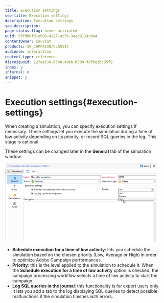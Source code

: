 ```yaml
---
title: Execution settings
seo-title: Execution settings
description: Execution settings
seo-description: 
page-status-flag: never-activated
uuid: 05fdb8fd-eb89-4127-ac56-3acd9114c8a4
contentOwner: sauviat
products: SG_CAMPAIGN/CLASSIC
audience: interaction
content-type: reference
discoiquuid: 127aec38-6360-40eb-b508-f8fbe2bc35f9
index: y
internal: n
snippet: y
---
```


# Execution settings{#execution-settings}

When creating a simulation, you can specify execution settings if necessary. These settings let you execute the simulation during a time of low activity depending on its priority, or record SQL queries in the log. This stage is optional.

These settings can be changed later in the **General** tab of the simulation window.

![](assets/offer_simulation_008.png)

* **Schedule execution for a time of low activity**: lets you schedule the simulation based on the chosen priority (Low, Average or High) in order to optimize Adobe Campaign performances.
* **Priority**: this is the level applied to the simulation to schedule it. When the **Schedule execution for a time of low activity** option is checked, the campaign processing workflow selects a time of low activity to start the campaign.
* **Log SQL queries in the journal**: this functionality is for expert users only. It lets you add a tab to the log displaying SQL queries to detect possible malfunctions if the simulation finishes with errors.

